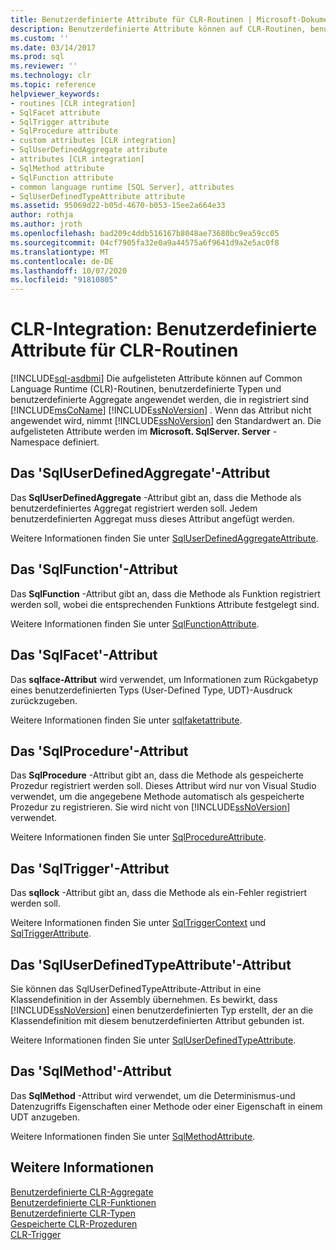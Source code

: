 ```yaml
---
title: Benutzerdefinierte Attribute für CLR-Routinen | Microsoft-Dokumentation
description: Benutzerdefinierte Attribute können auf CLR-Routinen, benutzerdefinierte Typen und benutzerdefinierte Aggregate angewendet werden, die in Microsoft SQL Server registriert sind.
ms.custom: ''
ms.date: 03/14/2017
ms.prod: sql
ms.reviewer: ''
ms.technology: clr
ms.topic: reference
helpviewer_keywords:
- routines [CLR integration]
- SqlFacet attribute
- SqlTrigger attribute
- SqlProcedure attribute
- custom attributes [CLR integration]
- SqlUserDefinedAggregate attribute
- attributes [CLR integration]
- SqlMethod attribute
- SqlFunction attribute
- common language runtime [SQL Server], attributes
- SqlUserDefinedTypeAttribute attribute
ms.assetid: 95069d22-b05d-4670-b053-15ee2a664e33
author: rothja
ms.author: jroth
ms.openlocfilehash: bad209c4ddb516167b8048ae73680bc9ea59cc05
ms.sourcegitcommit: 04cf7905fa32e0a9a44575a6f9641d9a2e5ac0f8
ms.translationtype: MT
ms.contentlocale: de-DE
ms.lasthandoff: 10/07/2020
ms.locfileid: "91810805"
---
```

# <a name="clr-integration-custom-attributes-for-clr-routines"></a>CLR-Integration: Benutzerdefinierte Attribute für CLR-Routinen
[!INCLUDE[sql-asdbmi](../../../includes/applies-to-version/sql-asdbmi.md)]
  Die aufgelisteten Attribute können auf Common Language Runtime (CLR)-Routinen, benutzerdefinierte Typen und benutzerdefinierte Aggregate angewendet werden, die in registriert sind [!INCLUDE[msCoName](../../../includes/msconame-md.md)] [!INCLUDE[ssNoVersion](../../../includes/ssnoversion-md.md)] . Wenn das Attribut nicht angewendet wird, nimmt [!INCLUDE[ssNoVersion](../../../includes/ssnoversion-md.md)] den Standardwert an. Die aufgelisteten Attribute werden im **Microsoft. SqlServer. Server** -Namespace definiert.  
  
## <a name="the-sqluserdefinedaggregate-attribute"></a>Das 'SqlUserDefinedAggregate'-Attribut  
 Das **SqlUserDefinedAggregate** -Attribut gibt an, dass die Methode als benutzerdefiniertes Aggregat registriert werden soll. Jedem benutzerdefinierten Aggregat muss dieses Attribut angefügt werden.  
  
 Weitere Informationen finden Sie unter [SqlUserDefinedAggregateAttribute](/dotnet/api/microsoft.sqlserver.server.sqluserdefinedaggregateattribute).  
  
## <a name="the-sqlfunction-attribute"></a>Das 'SqlFunction'-Attribut  
 Das **SqlFunction** -Attribut gibt an, dass die Methode als Funktion registriert werden soll, wobei die entsprechenden Funktions Attribute festgelegt sind.  
  
 Weitere Informationen finden Sie unter [SqlFunctionAttribute](/dotnet/api/microsoft.sqlserver.server.sqlfunctionattribute).  
  
## <a name="the-sqlfacet-attribute"></a>Das 'SqlFacet'-Attribut  
 Das **sqlface-Attribut** wird verwendet, um Informationen zum Rückgabetyp eines benutzerdefinierten Typs (User-Defined Type, UDT)-Ausdruck zurückzugeben.  
  
 Weitere Informationen finden Sie unter [sqlfaketattribute](/dotnet/api/microsoft.sqlserver.server.sqlfacetattribute).  
  
## <a name="the-sqlprocedure-attribute"></a>Das 'SqlProcedure'-Attribut  
 Das **SqlProcedure** -Attribut gibt an, dass die Methode als gespeicherte Prozedur registriert werden soll. Dieses Attribut wird nur von Visual Studio verwendet, um die angegebene Methode automatisch als gespeicherte Prozedur zu registrieren. Sie wird nicht von [!INCLUDE[ssNoVersion](../../../includes/ssnoversion-md.md)] verwendet.  
  
 Weitere Informationen finden Sie unter [SqlProcedureAttribute](/dotnet/api/microsoft.sqlserver.server.sqlprocedureattribute).  
  
## <a name="the-sqltrigger-attribute"></a>Das 'SqlTrigger'-Attribut  
 Das **sqllock** -Attribut gibt an, dass die Methode als ein-Fehler registriert werden soll.  
  
 Weitere Informationen finden Sie unter [SqlTriggerContext](/dotnet/api/microsoft.sqlserver.server.sqltriggercontext) und [SqlTriggerAttribute](/dotnet/api/microsoft.sqlserver.server.sqltriggerattribute).  
  
## <a name="the-sqluserdefinedtypeattribute"></a>Das 'SqlUserDefinedTypeAttribute'-Attribut  
 Sie können das SqlUserDefinedTypeAttribute-Attribut in eine Klassendefinition in der Assembly übernehmen. Es bewirkt, dass [!INCLUDE[ssNoVersion](../../../includes/ssnoversion-md.md)] einen benutzerdefinierten Typ erstellt, der an die Klassendefinition mit diesem benutzerdefinierten Attribut gebunden ist.  
  
 Weitere Informationen finden Sie unter [SqlUserDefinedTypeAttribute](/dotnet/api/microsoft.sqlserver.server.sqluserdefinedtypeattribute).  
  
## <a name="the-sqlmethod-attribute"></a>Das 'SqlMethod'-Attribut  
 Das **SqlMethod** -Attribut wird verwendet, um die Determinismus-und Datenzugriffs Eigenschaften einer Methode oder einer Eigenschaft in einem UDT anzugeben.  
  
 Weitere Informationen finden Sie unter [SqlMethodAttribute](/dotnet/api/microsoft.sqlserver.server.sqlmethodattribute).  
  
## <a name="see-also"></a>Weitere Informationen  
 [Benutzerdefinierte CLR-Aggregate](../../../relational-databases/clr-integration-database-objects-user-defined-functions/clr-user-defined-aggregates.md)   
 [Benutzerdefinierte CLR-Funktionen](../../../relational-databases/clr-integration-database-objects-user-defined-functions/clr-user-defined-functions.md)   
 [Benutzerdefinierte CLR-Typen](../../../relational-databases/clr-integration-database-objects-user-defined-types/clr-user-defined-types.md)   
 [Gespeicherte CLR-Prozeduren](/dotnet/framework/data/adonet/sql/clr-stored-procedures)   
 [CLR-Trigger](/dotnet/framework/data/adonet/sql/clr-triggers)  
  
